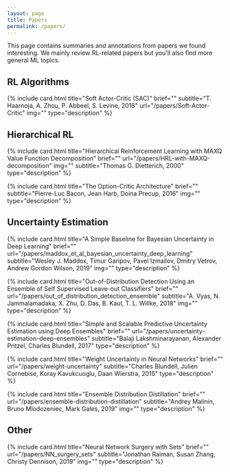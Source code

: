 ```yaml
---
layout: page
title: Papers
permalink: /papers/
---
```

<!--
To add a paper one must add a line with the following code:

{% include card.html title="" brief="" img="" url="" type="" %}

title:      The title of the paper
img:        An image that represents the paper, or leave "" for no image
url:        The url of the paper post
type:       "bulletlist" or "description".
brief:      The text content of the card. If type is "bulletlist",
            semicolons are used to split the text into bullet points.
            If type is "description", semicolons are parsed as newlines.
subtitle:   Put here the paper authors and year
-->

This page contains summaries and annotations from papers we found interesting. 
We mainly review RL-related papers but you'll also find more general ML topics.

## RL Algorithms

{% include card.html title="Soft Actor-Critic (SAC)"
brief=""
subtitle="T. Haarnoja, A. Zhou, P. Abbeel, S. Levine, 2018" url="/papers/Soft-Actor-Critic" img="" type="description" %}
<!-- This paper approaches the high sample complexity of on-policy RL and the brittle convergence of off-policy RL by introducing Off-Policy Maximum Entropy Deep Reinforcement Learning with a Stochastic Actor. -->

## Hierarchical RL
{% include card.html title="Hierarchical Reinforcement Learning with MAXQ Value Function Decomposition"
brief=""
url="/papers/HRL-with-MAXQ-decomposition" img="" subtitle="Thomas G. Dietterich, 2000" type="description" %}
<!-- This paper presents MAXQ decomposition: a method to decompose the Value Function for a given hierarchical policy in a recursive fashion. -->

{% include card.html title="The Option-Critic Architecture"
brief=""
subtitle="Pierre-Luc Bacon, Jean Harb, Doina Precup, 2016" img="" type="description" %}
<!-- The Options framework provides theoretical grounds for temporal abstraction in Reinforcement Learning. Each Option can be considered as a macro-action with its policy and termination condition, leading to two levels of policies: one policy over options and several intra-option policies. This paper presents the Option-Critic Architecture."
url="/papers/the-option-critic-architecture -->

## Uncertainty Estimation

{% include card.html title="A Simple Baseline for Bayesian Uncertainty in Deep Learning"
brief=""
url="/papers/maddox_et_al_bayesian_uncertainty_deep_learning"
subtitle="Wesley J. Maddox, Timur Garipov, Pavel Izmailov, Dmitry Vetrov, Andrew Gordon Wilson, 2019"
img="" type="description" %}

{% include card.html
title="Out-of-Distribution Detection Using an Ensemble of Self Supervised Leave-out Classifiers"
brief=""
url="/papers/out_of_distribution_detection_ensemble"
subtitle="A. Vyas, N. Jammalamadaka, X. Zhu, D. Das, B. Kaul, T. L. Willke, 2018"
img="" type="description" %}

{% include card.html
title="Simple and Scalable Predictive Uncertainty Estimation using Deep Ensembles"
brief=""
url="/papers/uncertainty-estimation-deep-ensembles"
subtitle="Balaji Lakshminarayanan, Alexander Pritzel, Charles Blundell, 2017" type="description" %}

{% include card.html
title="Weight Uncertainty in Neural Networks"
brief=""
url="/papers/weight-uncertainty"
subtitle="Charles Blundell, Julien Cornebise, Koray Kavukcuoglu, Daan Wierstra, 2015" type="description" %}

{% include card.html title="Ensemble Distribution Distillation"
brief=""
url="/papers/ensemble-distribution-distillation"
subtitle="Andrey Malinin, Bruno Mlodozeniec, Mark Gales, 2019"
img="" type="description" %}

## Other

{% include card.html title="Neural Network Surgery with Sets"
brief=""
url="/papers/NN_surgery_sets" subtitle="Jonathan Raiman, Susan Zhang, Christy Dennison, 2019" img="" type="description" %}
<!-- This paper presents an approach to continuously train a Deep RL policy model while performing architecture and environment modifications. -->
